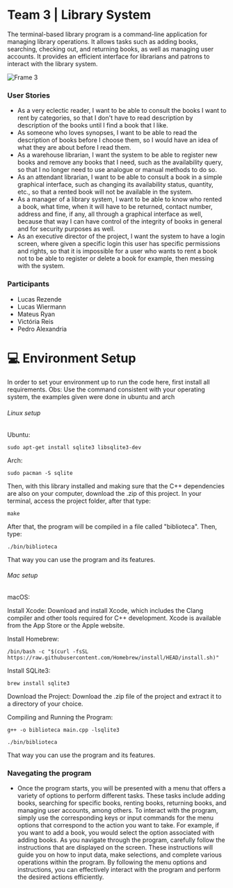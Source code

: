 # Team 3 | Library System  

<p>The terminal-based library program is a command-line application for managing library operations. It allows tasks such as adding books, searching, checking out, and returning books, as well as managing user accounts. It provides an efficient interface for librarians and patrons to interact with the library system.</p>

![Frame 3](https://github.com/pds2/20231-team-3/assets/66080424/7c4acf26-bac7-455e-9d8e-6f37d27dee24)

<h3>User Stories</h3>
<ul>
  <li>As a very eclectic reader, I want to be able to consult the books I want to rent by categories, so that I don't have to read description by description of the books until I find a book that I like.</li>
  <li>As someone who loves synopses, I want to be able to read the description of books before I choose them, so I would have an idea of what they are about before I read them.</li>
  <li>As a warehouse librarian, I want the system to be able to register new books and remove any books that I need, such as the availability query, so that I no longer need to use analogue or manual methods to do so.</li>
  <li>As an attendant librarian, I want to be able to consult a book in a simple graphical interface, such as changing its availability status, quantity, etc., so that a rented book will not be available in the system.</li>
  <li>As a manager of a library system, I want to be able to know who rented a book, what time, when it will have to be returned, contact number, address and fine, if any, all through a graphical interface as well, because that way I can have control of the integrity of books in general and for security purposes as well.</li>
  <li>As an executive director of the project, I want the system to have a login screen, where given a specific login this user has specific permissions and rights, so that it is impossible for a user who wants to rent a book not to be able to register or delete a book for example, then messing with the system.</li>
</ul>

<h3>Participants</h3>
<ul>
  <li>Lucas Rezende</li>
  <li>Lucas Wiermann</li>
  <li>Mateus Ryan</li>
  <li>Victória Reis</li>
  <li>Pedro Alexandria</li>
</ul>

# :computer: Environment Setup
In order to set your environment up to run the code here, first install all requirements.
Obs: Use the command consistent with your operating system, the examples given were done in ubuntu and arch

<h6>Linux setup</h6>

Ubuntu:
```shell
sudo apt-get install sqlite3 libsqlite3-dev
```
Arch:
```shell
sudo pacman -S sqlite
```

Then, with this library installed and making sure that the C++ dependencies are also on your computer, download the .zip of this project.
In your terminal, access the project folder, after that type:
```shell
make
```

After that, the program will be compiled in a file called "biblioteca". Then, type:
```shell
./bin/biblioteca
```
That way you can use the program and its features.

<h6>Mac setup</h6>
<p>macOS:</p>
<p>Install Xcode: Download and install Xcode, which includes the Clang compiler and other tools required for C++ development. Xcode is available from the App Store or the Apple website.</p>

Install Homebrew:
```shell
/bin/bash -c "$(curl -fsSL https://raw.githubusercontent.com/Homebrew/install/HEAD/install.sh)"
```
Install SQLite3:
```shell
brew install sqlite3
```
Download the Project: Download the .zip file of the project and extract it to a directory of your choice.

Compiling and Running the Program:
```shell
g++ -o biblioteca main.cpp -lsqlite3
```
```shell
./bin/biblioteca
```
That way you can use the program and its features.

<h3>Navegating the program</h3>
<ul>
  <li>Once the program starts, you will be presented with a menu that offers a variety of options to perform different tasks. These tasks include adding books, searching for specific books, renting books, returning books, and managing user accounts, among others.
To interact with the program, simply use the corresponding keys or input commands for the menu options that correspond to the action you want to take. For example, if you want to add a book, you would select the option associated with adding books.
As you navigate through the program, carefully follow the instructions that are displayed on the screen. These instructions will guide you on how to input data, make selections, and complete various operations within the program.
By following the menu options and instructions, you can effectively interact with the program and perform the desired actions efficiently.</li>
</ul>
